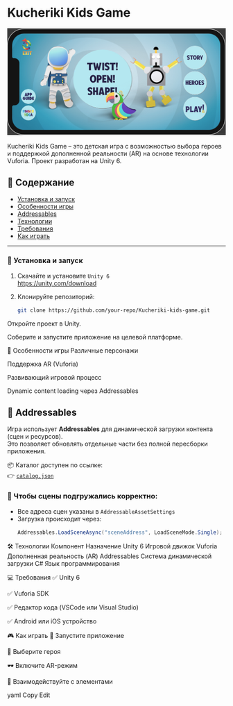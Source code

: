 # Kucheriki Kids Game

![](documentation_images/main_menu.png)

Kucheriki Kids Game – это детская игра с возможностью выбора героев и поддержкой дополненной реальности (AR) на основе технологии Vuforia. Проект разработан на Unity 6.

## 📄 Содержание
- [Установка и запуск](#установка-и-запуск)
- [Особенности игры](#особенности-игры)
- [Addressables](#addressables)
- [Технологии](#технологии)
- [Требования](#требования)
- [Как играть](#как-играть)

---

### 🚀 Установка и запуск

1. Скачайте и установите `Unity 6`  
   https://unity.com/download

2. Клонируйте репозиторий:
   ```bash
   git clone https://github.com/your-repo/Kucheriki-kids-game.git


Откройте проект в Unity.

Соберите и запустите приложение на целевой платформе.

🧠 Особенности игры
Различные персонажи

Поддержка AR (Vuforia)

Развивающий игровой процесс

Dynamic content loading через Addressables

## 🎯 Addressables

Игра использует **Addressables** для динамической загрузки контента (сцен и ресурсов).  
Это позволяет обновлять отдельные части без полной пересборки приложения.

📦 Каталог доступен по ссылке:  
👉 [`catalog.json`](https://leoxench.github.io/Kucheriki-kids-game/StandaloneOSX/catalog.json)

### 🔹 Чтобы сцены подгружались корректно:
- Все адреса сцен указаны в `AddressableAssetSettings`
- Загрузка происходит через:
  ```csharp
  Addressables.LoadSceneAsync("sceneAddress", LoadSceneMode.Single);


🛠️ Технологии
Компонент	Назначение
Unity 6	Игровой движок
Vuforia	Дополненная реальность (AR)
Addressables	Система динамической загрузки
C#	Язык программирования

💻 Требования
✅ Unity 6

✅ Vuforia SDK

✅ Редактор кода (VSCode или Visual Studio)

✅ Android или iOS устройство

🎮 Как играть
📱 Запустите приложение

👧 Выберите героя

🕶️ Включите AR-режим

🧩 Взаимодействуйте с элементами

yaml
Copy
Edit
